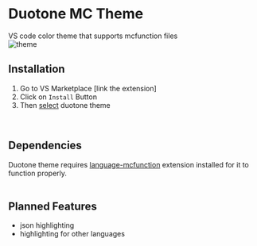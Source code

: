 # Duotone MC Theme
VS code color theme that supports mcfunction files
<br/>
![theme](https://i.postimg.cc/FRpg46p2/Screenshot-2022-06-29-at-13-12-47.png)
<br/>

## Installation

1. Go to VS Marketplace [link the extension]
2. Click on `Install` Button
3. Then [select](https://code.visualstudio.com/docs/getstarted/themes#_selecting-the-color-theme) duotone theme
<br/>


## Dependencies

Duotone theme requires [language-mcfunction](https://marketplace.visualstudio.com/items?itemName=arcensoth.language-mcfunction) extension installed for it to function properly.
<br/>
<br/>
## Planned Features
* json highlighting
* highlighting for other languages
